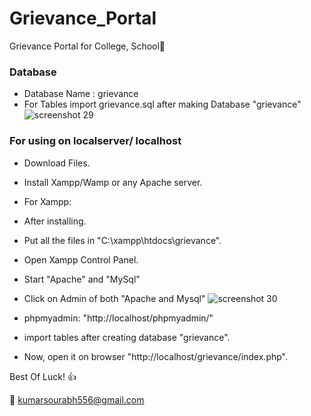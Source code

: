 # Grievance_Portal
Grievance Portal for College, School:school:

### Database

* Database Name : grievance
* For Tables import grievance.sql after making Database "grievance"
![screenshot 29](https://user-images.githubusercontent.com/28394309/50753084-8c40ab00-1276-11e9-9900-d37f0358a14f.png)


### For using on localserver/ localhost
* Download Files.
* Install Xampp/Wamp or any Apache server.
* For Xampp:
* After installing. 
* Put all the files in "C:\xampp\htdocs\grievance". 
* Open Xampp Control Panel.
* Start "Apache" and "MySql"
* Click on Admin of both "Apache and Mysql"
![screenshot 30](https://user-images.githubusercontent.com/28394309/50753317-839ca480-1277-11e9-822f-007d398c0031.png)

* phpmyadmin: "http://localhost/phpmyadmin/"
- import tables after creating database "grievance".

* Now, open it on browser "http://localhost/grievance/index.php". 

Best Of Luck! :+1: 

:e-mail: kumarsourabh556@gmail.com


